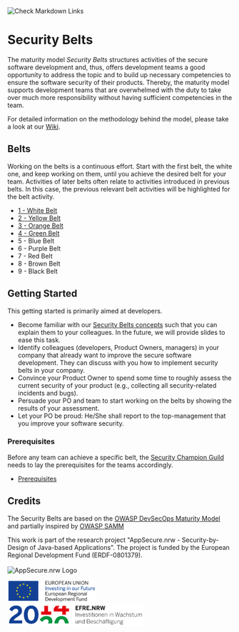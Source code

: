 ![Check Markdown Links](https://github.com/AppSecure-nrw/security-belts/actions/workflows/check-md-links.yml/badge.svg)

# Security Belts

The maturity model *Security Belts* structures activities of the secure software development and, thus, offers development teams a good opportunity to address the topic and to build up necessary competencies to ensure the software security of their products. Thereby, the maturity model supports development teams that are overwhelmed with the duty to take over much more responsibility without having sufficient competencies in the team.

For detailed information on the methodology behind the model, please take a look at our [Wiki](https://github.com/AppSecure-nrw/security-belts/wiki).

## Belts

Working on the belts is a continuous effort. Start with the first belt, the white one, and keep working on them, until you achieve the desired belt for your team. Activities of later belts often relate to activities introduced in previous belts. In this case, the previous relevant belt activities will be highlighted for the belt activity.

- [1 - White Belt](white/README.md)
- [2 - Yellow Belt](yellow/README.md)
- [3 - Orange Belt](orange/README.md)
- [4 - Green Belt](green/README.md)
- 5 - Blue Belt
- 6 - Purple Belt
- 7 - Red Belt
- 8 - Brown Belt
- 9 - Black Belt

## Getting Started

This getting started is primarily aimed at developers.

- Become familiar with our [Security Belts concepts](https://github.com/AppSecure-nrw/security-belts/wiki/The-Concept) such that you can explain them to your colleagues. In the future, we will provide slides to ease this task.
- Identify colleagues (developers, Product Owners, managers) in your company that already want to improve the secure software development. They can discuss with you how to implement security belts in your company.
- Convince your Product Owner to spend some time to roughly assess the current security of your product (e.g., collecting all security-related incidents and bugs).
- Persuade your PO and team to start working on the belts by showing the results of your assessment.
- Let your PO be proud: He/She shall report to the top-management that you improve your software security.

### Prerequisites

Before any team can achieve a specific belt, the [Security Champion Guild](https://github.com/AppSecure-nrw/security-belts/wiki/Security-Champion-Guild) needs to lay the prerequisites for the teams accordingly.

- [Prerequisites](prerequisites/README.md)

## Credits

The Security Belts are based on the [OWASP DevSecOps Maturity Model](https://owasp.org/www-project-devsecops-maturity-model/) and partially inspired by [OWASP SAMM](https://owasp.org/www-project-samm/)

This work is part of the research project "AppSecure.nrw - Security-by-Design of Java-based Applications". The project is funded by the European Regional Development Fund (ERDF-0801379).
<br/>
  <br/><img src="https://github.com/AppSecure-nrw/funding-notice/blob/main/Logo_48_lang_Zeichenfl%C3%A4che%201.png" alt="AppSecure.nrw Logo" height="50"/>

<img src="https://github.com/AppSecure-nrw/funding-notice/blob/main/EFRE_Foerderhinweis_englisch_farbig.jpg" alt="EFRE Logo" height="50"/> <img src="https://github.com/AppSecure-nrw/funding-notice/blob/main/Ziel2NRW_RGB_1809_jpg.jpg" alt="Ziel2NRW Logo" height="50"/>
